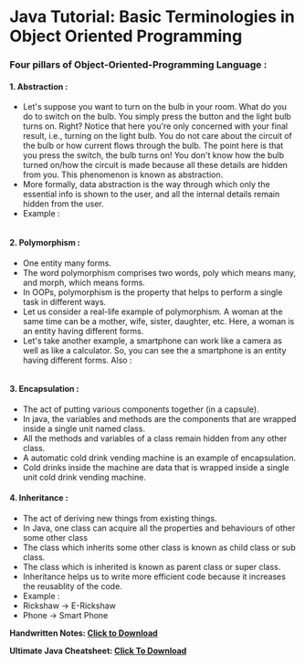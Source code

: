 # Java Tutorial: Basic Terminologies in Object Oriented Programming

### Four pillars of Object-Oriented-Programming Language :

#### 1. Abstraction :
- Let's suppose you want to turn on the bulb in your room. What do you do to switch on the bulb. You simply press the button and the light bulb turns on. Right? Notice that here you're only concerned with your final result, i.e., turning on the light bulb. You do not care about the circuit of the bulb or how current flows through the bulb. The point here is that you press the switch, the bulb turns on! You don't know how the bulb turned on/how the circuit is made because all these details are hidden from you. This phenomenon is known as abstraction. 
- More formally, data abstraction is the way through which only the essential info is shown to the user, and all the internal details remain hidden from the user.
- Example :

<img src="https://api.codewithharry.com/media/videoSeriesFiles/courseFiles/java-tutorials-for-beginners-37/base64.png" alt="">

#### 2. Polymorphism :
- One entity many forms.
- The word polymorphism comprises two words, poly which means many, and morph, which means forms.
- In OOPs, polymorphism is the property that helps to perform a  single task in different ways.
- Let us consider a real-life example of polymorphism. A woman at the same time can be a mother, wife, sister, daughter, etc. Here, a woman is an entity having different forms.
- Let's take another example, a smartphone can work like a camera as well as like a calculator. So, you can see the a smartphone is an entity having different forms. Also :

<img src="https://api.codewithharry.com/media/videoSeriesFiles/courseFiles/java-tutorials-for-beginners-37/base64_jra6bvf.png" alt="">

#### 3. Encapsulation :
- The act of putting various components together (in a capsule).
- In java, the variables and methods are the components that are wrapped inside a single unit named class.
- All the methods and variables of a class remain hidden from any other class.
- A automatic cold drink vending machine is an example of encapsulation.
- Cold drinks inside the machine are data that is wrapped inside a single unit cold drink vending machine.

#### 4. Inheritance :
- The act of deriving new things from existing things.
- In Java, one class can acquire all the properties and behaviours of other some other class
- The class which inherits some other class is known as child class or sub class.
- The class which is inherited is known as parent class or super class.
- Inheritance helps us to write more efficient code because it increases the reusablity of the code.
- Example : 
- Rickshaw      →        E-Rickshaw
- Phone           →        Smart Phone

**Handwritten Notes: [Click to Download](https://api.codewithharry.com/media/videoSeriesFiles/courseFiles/java-tutorials-for-beginners-37/Ch8.pdf)**

**Ultimate Java Cheatsheet: [Click To Download](https://api.codewithharry.com/media/videoSeriesFiles/courseFiles/java-tutorials-for-beginners-37/UltimateJavaCheatSheet.pdf)**
